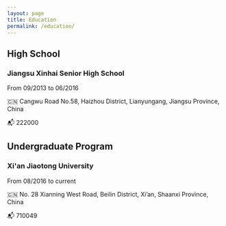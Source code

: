 ```yaml
---
layout: page
title: Education
permalink: /education/
---
```


## High School

### Jiangsu Xinhai Senior High School

From 09/2013 to 06/2016

🇨🇳 Cangwu Road No.58, Haizhou District, Lianyungang, Jiangsu Province, China

📬 222000

## Undergraduate Program

### Xi'an Jiaotong University

From 08/2016 to current

🇨🇳 No. 28 Xianning West Road, Beilin District, Xi’an, Shaanxi Province, China

📬 710049
